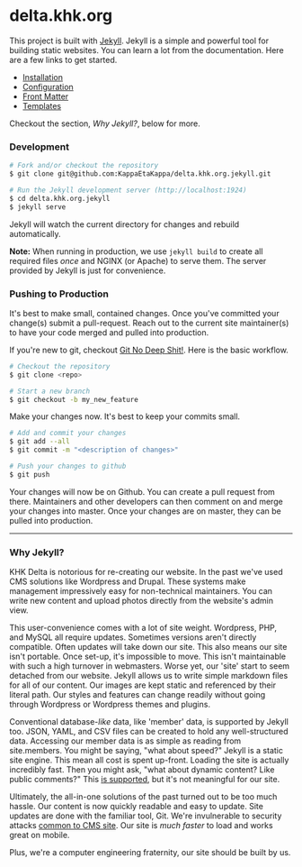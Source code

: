 # delta.khk.org

This project is built with [Jekyll](https://jekyllrb.com/). Jekyll is a simple and powerful tool for building static websites. You can learn a lot from the documentation. Here are a few links to get started.
- [Installation](https://jekyllrb.com/docs/installation/)
- [Configuration](https://jekyllrb.com/docs/configuration/)
- [Front Matter](https://jekyllrb.com/docs/frontmatter/)
- [Templates](https://jekyllrb.com/docs/templates/)

Checkout the section, *Why Jekyll?*, below for more.

### Development
```bash
# Fork and/or checkout the repository
$ git clone git@github.com:KappaEtaKappa/delta.khk.org.jekyll.git

# Run the Jekyll development server (http://localhost:1924)
$ cd delta.khk.org.jekyll
$ jekyll serve
```
Jekyll will watch the current directory for changes and rebuild automatically.

**Note:** When running in production, we use `jekyll build` to create all required files *once* and NGINX (or Apache) to serve them. The server provided by Jekyll is just for convenience.

### Pushing to Production
It's best to make small, contained changes. Once you've committed your change(s) submit a pull-request. Reach out to the current site maintainer(s) to have your code merged and pulled into production.

If you're new to git, checkout [Git No Deep Shit!](http://rogerdudler.github.io/git-guide/). Here is the basic workflow.
```bash
# Checkout the repository
$ git clone <repo>

# Start a new branch
$ git checkout -b my_new_feature
```
Make your changes now. It's best to keep your commits small.
```bash
# Add and commit your changes
$ git add --all
$ git commit -m "<description of changes>"

# Push your changes to github
$ git push
```
Your changes will now be on Github. You can create a pull request from there. Maintainers and other developers can then comment on and merge your changes into master. Once your changes are on master, they can be pulled into production.

---

### Why Jekyll?
KHK Delta is notorious for re-creating our website. In the past we've used CMS solutions like Wordpress and Drupal. These systems make management impressively easy for non-technical maintainers. You can write new content and upload photos directly from the website's admin view.

This user-convenience comes with a lot of site weight. Wordpress, PHP, and MySQL all require updates. Sometimes versions aren't directly compatible. Often updates will take down our site. This also means our site isn't portable. Once set-up, it's impossible to move. This isn't maintainable with such a high turnover in webmasters. Worse yet, our 'site' start to seem detached from our website. Jekyll allows us to write simple markdown files for all of our content. Our images are kept static and referenced by their literal path. Our styles and features can change readily without going through Wordpress or Wordpress themes and plugins.

Conventional database-*like* data, like 'member' data, is supported by Jekyll too. JSON, YAML, and CSV files can be created to hold any well-structured data. Accessing our member data is as simple as reading from site.members. You might be saying, "what about speed?" Jekyll is a static site engine. This mean all cost is spent up-front. Loading the site is actually incredibly fast. Then you might ask, "what about dynamic content? Like public comments?" This [is supported](https://jekyllrb.com/docs/plugins/), but it's not meaningful for our site.

Ultimately, the all-in-one solutions of the past turned out to be too much hassle. Our content is now quickly readable and easy to update. Site updates are done with the familiar tool, Git.  We're invulnerable to security attacks [common to CMS site](https://www.cvedetails.com/vulnerability-list/vendor_id-2337/product_id-4096/). Our site is *much faster* to load and works great on mobile.

Plus, we're a computer engineering fraternity, our site should be built by us.
